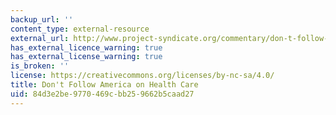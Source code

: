 ```yaml
---
backup_url: ''
content_type: external-resource
external_url: http://www.project-syndicate.org/commentary/don-t-follow-america-on-health-care
has_external_licence_warning: true
has_external_license_warning: true
is_broken: ''
license: https://creativecommons.org/licenses/by-nc-sa/4.0/
title: Don't Follow America on Health Care
uid: 84d3e2be-9770-469c-bb25-9662b5caad27
---
```

